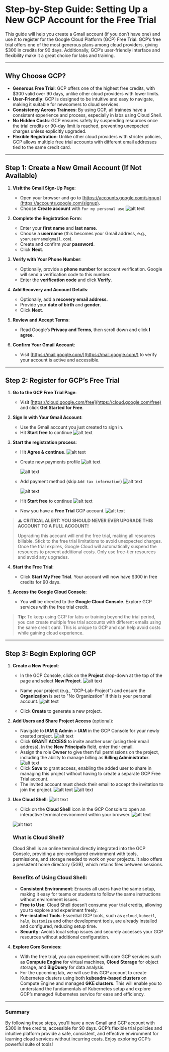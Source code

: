# Step-by-Step Guide: Setting Up a New GCP Account for the Free Trial

This guide will help you create a Gmail account (if you don’t have one) and use it to register for the Google Cloud Platform (GCP) Free Trial. GCP’s free trial offers one of the most generous plans among cloud providers, giving $300 in credits for 90 days. Additionally, GCP’s user-friendly interface and flexibility make it a great choice for labs and training.

---

## Why Choose GCP?

- **Generous Free Trial**: GCP offers one of the highest free credits, with $300 valid over 90 days, unlike other cloud providers with lower limits.
- **User-Friendly**: GCP is designed to be intuitive and easy to navigate, making it suitable for newcomers to cloud services.
- **Consistency Across Trainees**: By using GCP, all trainees have a consistent experience and process, especially in labs using Cloud Shell.
- **No Hidden Costs**: GCP ensures safety by suspending resources once the trial credits or 90-day limit is reached, preventing unexpected charges unless explicitly upgraded.
- **Flexible Registration**: Unlike other cloud providers with stricter policies, GCP allows multiple free trial accounts with different email addresses tied to the same credit card.

---

## Step 1: Create a New Gmail Account (If Not Available)

1. **Visit the Gmail Sign-Up Page**:
   - Open your browser and go to [https://accounts.google.com/signup](https://accounts.google.com/signup).
   - Choose **Create account** with `For my personal use`
     ![alt text](image.png)

2. **Complete the Registration Form**:
   - Enter your **first name** and **last name**.
   - Choose a **username** (this becomes your Gmail address, e.g., `yourusername@gmail.com`).
   - Create and confirm your **password**.
   - Click **Next**.

3. **Verify with Your Phone Number**:
   - Optionally, provide a **phone number** for account verification. Google will send a verification code to this number.
   - Enter the **verification code** and click **Verify**.

4. **Add Recovery and Account Details**:
   - Optionally, add a **recovery email address**.
   - Provide your **date of birth** and **gender**.
   - Click **Next**.

5. **Review and Accept Terms**:
   - Read Google’s **Privacy and Terms**, then scroll down and click **I agree**.

6. **Confirm Your Gmail Account**:
   - Visit [https://mail.google.com/](https://mail.google.com/) to verify your account is active and accessible.

---

## Step 2: Register for GCP’s Free Trial

1. **Go to the GCP Free Trial Page**:
   - Visit [https://cloud.google.com/free](https://cloud.google.com/free) and click **Get Started for Free**.

2. **Sign In with Your Gmail Account**:
   - Use the Gmail account you just created to sign in.
   - Hit **Start free** to continue
     ![alt text](image-1.png)

3. **Start the registration process**:
   - Hit **Agree & continue**.
     ![alt text](image-2.png)
   - Create new payments profile
     ![alt text](image-3.png)

     ![alt text](image-4.png)
   
   - Add payment method (skip `Add tax information`)
     ![alt text](image-5.png)

     ![alt text](image-6.png)

   - Hit **Start free** to continue
     ![alt text](image-7.png)

   - Now you have a **Free Trial** GCP account.
     ![alt text](image-8.png)

> **⚠️ CRITICAL ALERT: YOU SHOULD NEVER EVER UPGRADE THIS ACCOUNT TO A FULL ACCOUNT!**
>
> Upgrading this account will end the free trial, making all resources billable. Stick to the free trial limitations to avoid unexpected charges. Once the trial expires, Google Cloud will automatically suspend the resources to prevent additional costs. Only use free-tier resources and avoid any upgrades.

4. **Start the Free Trial**:
   - Click **Start My Free Trial**. Your account will now have $300 in free credits for 90 days.

5. **Access the Google Cloud Console**:
   - You will be directed to the **Google Cloud Console**. Explore GCP services with the free trial credit.

> **Tip**: To keep using GCP for labs or training beyond the trial period, you can create multiple free trial accounts with different emails using the same credit card. This is unique to GCP and can help avoid costs while gaining cloud experience.

---

## Step 3: Begin Exploring GCP

1. **Create a New Project**:
   - In the GCP Console, click on the **Project** drop-down at the top of the page and select **New Project**.
   ![alt text](image-9.png)
     
   - Name your project (e.g., "GCP-Lab-Project") and ensure the **Organization** is set to "No Organization" if this is your personal account.
   ![alt text](image-10.png)
   - Click **Create** to generate a new project.

2. **Add Users and Share Project Access** (optional):
   - Navigate to **IAM & Admin** > **IAM** in the GCP Console for your newly created project.
   ![alt text](image-11.png)
   - Click **GRANT ACCESS** to invite another user (using their email address). In the **New Principals** field, enter their email.
   - Assign the role **Owner** to give them full permissions on the project, including the ability to manage billing as **Billing Administrator**.
   ![alt text](image-12.png)
   - Click **Save** to grant access, enabling the added user to share in managing this project without having to create a separate GCP Free Trial account.
   - The invited account must check their email to accept the invitation to join the project.
   ![alt text](image-13.png)
   ![alt text](image-15.png)

3. **Use Cloud Shell**: ![alt text](image-17.png)
   - Click on the **Cloud Shell** icon in the GCP Console to open an interactive terminal environment within your browser.
   ![alt text](image-18.png)

   ![alt text](image-19.png)
   
   ### What is Cloud Shell?
   Cloud Shell is an online terminal directly integrated into the GCP Console, providing a pre-configured environment with tools, permissions, and storage needed to work on your projects. It also offers a persistent home directory (5GB), which retains files between sessions.

   ### Benefits of Using Cloud Shell:
   - **Consistent Environment**: Ensures all users have the same setup, making it easy for teams or students to follow the same instructions without environment issues.
   - **Free to Use**: Cloud Shell doesn’t consume your trial credits, allowing you to explore and experiment freely.
   - **Pre-installed Tools**: Essential GCP tools, such as `gcloud`, `kubectl`, `helm`, `kustomize` and other development tools, are already installed and configured, reducing setup time.
   - **Security**: Avoids local setup issues and securely accesses your GCP resources without additional configuration.

4. **Explore Core Services**:
   - With the free trial, you can experiment with core GCP services such as **Compute Engine** for virtual machines, **Cloud Storage** for object storage, and **BigQuery** for data analysis.
   - For the upcoming lab, we will use this GCP account to create Kubernetes clusters using both **kubeadm-based clusters** on Compute Engine and managed **GKE clusters**. This will enable you to understand the fundamentals of Kubernetes setup and explore GCP’s managed Kubernetes service for ease and efficiency.


---

### Summary

By following these steps, you’ll have a new Gmail and GCP account with $300 in free credits, accessible for 90 days. GCP’s flexible trial policies and intuitive platform provide a safe, consistent, and effective environment for learning cloud services without incurring costs. Enjoy exploring GCP’s powerful suite of tools!
